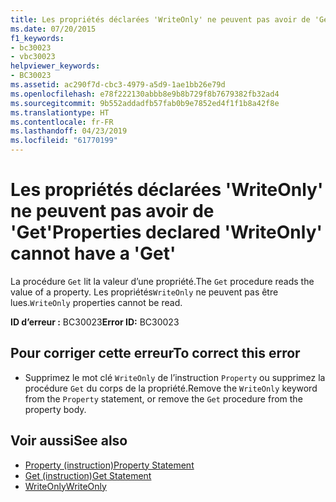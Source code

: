```yaml
---
title: Les propriétés déclarées 'WriteOnly' ne peuvent pas avoir de 'Get'
ms.date: 07/20/2015
f1_keywords:
- bc30023
- vbc30023
helpviewer_keywords:
- BC30023
ms.assetid: ac290f7d-cbc3-4979-a5d9-1ae1bb26e79d
ms.openlocfilehash: e78f222130abbb8e9b8b729f8b7679382fb32ad4
ms.sourcegitcommit: 9b552addadfb57fab0b9e7852ed4f1f1b8a42f8e
ms.translationtype: HT
ms.contentlocale: fr-FR
ms.lasthandoff: 04/23/2019
ms.locfileid: "61770199"
---
```

# <a name="properties-declared-writeonly-cannot-have-a-get"></a><span data-ttu-id="5c481-102">Les propriétés déclarées 'WriteOnly' ne peuvent pas avoir de 'Get'</span><span class="sxs-lookup"><span data-stu-id="5c481-102">Properties declared 'WriteOnly' cannot have a 'Get'</span></span>
<span data-ttu-id="5c481-103">La procédure `Get` lit la valeur d’une propriété.</span><span class="sxs-lookup"><span data-stu-id="5c481-103">The `Get` procedure reads the value of a property.</span></span> <span data-ttu-id="5c481-104">Les propriétés`WriteOnly` ne peuvent pas être lues.</span><span class="sxs-lookup"><span data-stu-id="5c481-104">`WriteOnly` properties cannot be read.</span></span>  
  
 <span data-ttu-id="5c481-105">**ID d’erreur :** BC30023</span><span class="sxs-lookup"><span data-stu-id="5c481-105">**Error ID:** BC30023</span></span>  
  
## <a name="to-correct-this-error"></a><span data-ttu-id="5c481-106">Pour corriger cette erreur</span><span class="sxs-lookup"><span data-stu-id="5c481-106">To correct this error</span></span>  
  
- <span data-ttu-id="5c481-107">Supprimez le mot clé `WriteOnly` de l’instruction `Property` ou supprimez la procédure `Get` du corps de la propriété.</span><span class="sxs-lookup"><span data-stu-id="5c481-107">Remove the `WriteOnly` keyword from the `Property` statement, or remove the `Get` procedure from the property body.</span></span>  
  
## <a name="see-also"></a><span data-ttu-id="5c481-108">Voir aussi</span><span class="sxs-lookup"><span data-stu-id="5c481-108">See also</span></span>

- [<span data-ttu-id="5c481-109">Property (instruction)</span><span class="sxs-lookup"><span data-stu-id="5c481-109">Property Statement</span></span>](../../visual-basic/language-reference/statements/property-statement.md)
- [<span data-ttu-id="5c481-110">Get (instruction)</span><span class="sxs-lookup"><span data-stu-id="5c481-110">Get Statement</span></span>](../../visual-basic/language-reference/statements/get-statement.md)
- [<span data-ttu-id="5c481-111">WriteOnly</span><span class="sxs-lookup"><span data-stu-id="5c481-111">WriteOnly</span></span>](../../visual-basic/language-reference/modifiers/writeonly.md)

